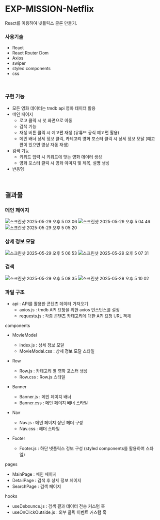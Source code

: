 # EXP-MISSION-Netflix
React를 이용하여 넷플릭스 클론 만들기.

### 사용기술
- React
- React Router Dom
- Axios
- swiper
- styled components
- css
  
<br>

### 구현 기능
- 모든 영화 데이터는 tmdb api 영화 데이터 활용 
- 메인 페이지
  - 로고 클릭 시 첫 화면으로 이동
  - 검색 기능
  - 재생 버튼 클릭 시 예고편 재생 (유튜브 공식 예고편 활용)
  - 메인 배너 상세 정보 클릭, 카테고리 영화 포스터 클릭 시 상세 정보 모달 (예고편이 있으면 영상 자동 재생)
- 검색 기능
  - 키워드 입력 시 키워드에 맞는 영화 데이터 생성
  - 영화 포스터 클릭 시 영화 이미지 및 제목, 설명 생성
- 반응형

<br>

## 결과물
### 메인 페이지
![스크린샷 2025-05-29 오후 5 03 06](https://github.com/user-attachments/assets/18032891-8b38-4319-b285-9ac4c0430687)
![스크린샷 2025-05-29 오후 5 04 46](https://github.com/user-attachments/assets/365eff9c-0676-4691-9356-97a7599725c3)
![스크린샷 2025-05-29 오후 5 05 20](https://github.com/user-attachments/assets/0c7dcdda-4916-46af-9183-b5cfac57dfbb)

### 상세 정보 모달
![스크린샷 2025-05-29 오후 5 06 53](https://github.com/user-attachments/assets/7270123d-efe6-40ff-bb3b-e27eb83dec9f)
![스크린샷 2025-05-29 오후 5 07 31](https://github.com/user-attachments/assets/f77dd84a-e219-4fa8-af32-55433803de99)

### 검색
![스크린샷 2025-05-29 오후 5 08 35](https://github.com/user-attachments/assets/39905d06-dbca-4afe-a021-9221976fbfe1)
![스크린샷 2025-05-29 오후 5 10 02](https://github.com/user-attachments/assets/b938fba2-63b8-4a2d-8769-a85375becef6)

### 파일 구조

- api : API를 활용한 콘텐츠 데이터 가져오기
  - axios.js : tmdb API 요청을 위한 axios 인스턴스를 설정
  - requests.js : 각종 콘텐츠 카테고리에 대한 API 요청 URL 객체

components
- MovieModel
  - index.js : 상세 정보 모달
  - MovieModal.css : 상세 정보 모달 스타일
  
- Row
  - Row.js : 카테고리 별 영화 포스터 생성
  - Row.css : Row.js 스타일
    
- Banner
  - Banner.js : 메인 페이지 배너
  - Banner.css : 메인 페이지 배너 스타일

- Nav
  - Nav.js : 메인 페이지 상단 헤더 구성
  - Nav.css : 헤더 스타일

- Footer
  - Footer.js : 하단 넷플릭스 정보 구성 (styled components를 활용하여 스타일)

pages
- MainPage : 메인 페이지
- DetailPage : 검색 후 상세 정보 페이지
- SearchPage : 검색 페이지

hooks
- useDebounce.js : 검색 결과 데이터 전송 커스텀 훅
- useOnClickOutside.js : 외부 클릭 이벤트 커스텀 훅
